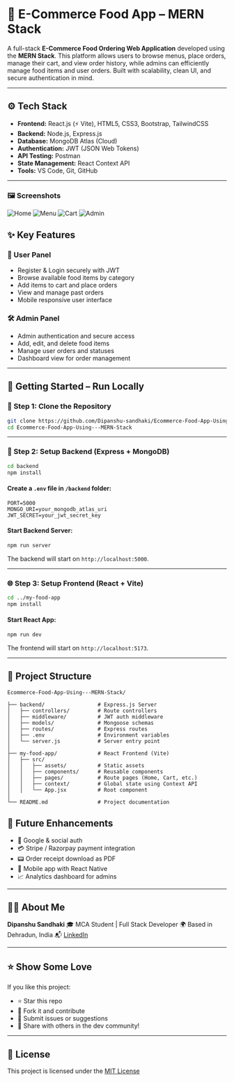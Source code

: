# 🍔 E-Commerce Food App – MERN Stack

A full-stack **E-Commerce Food Ordering Web Application** developed using the **MERN Stack**. This platform allows users to browse menus, place orders, manage their cart, and view order history, while admins can efficiently manage food items and user orders. Built with scalability, clean UI, and secure authentication in mind.

---

## ⚙️ Tech Stack

* **Frontend:** React.js (⚡ Vite), HTML5, CSS3, Bootstrap, TailwindCSS
* **Backend:** Node.js, Express.js
* **Database:** MongoDB Atlas (Cloud)
* **Authentication:** JWT (JSON Web Tokens)
* **API Testing:** Postman
* **State Management:** React Context API
* **Tools:** VS Code, Git, GitHub

---
### 🖼️ Screenshots

![Home](screenshots/home.png)
![Menu](screenshots/menu.png)
![Cart](screenshots/cart.png)
![Admin](screenshots/admin.png)

## ✨ Key Features

### 👤 User Panel

* Register & Login securely with JWT
* Browse available food items by category
* Add items to cart and place orders
* View and manage past orders
* Mobile responsive user interface

### 🛠️ Admin Panel

* Admin authentication and secure access
* Add, edit, and delete food items
* Manage user orders and statuses
* Dashboard view for order management

---

## 🚀 Getting Started – Run Locally

### 🔽 Step 1: Clone the Repository

```bash
git clone https://github.com/Dipanshu-sandhaki/Ecommerce-Food-App-Using---MERN-Stack.git
cd Ecommerce-Food-App-Using---MERN-Stack
```

---

### 🧱 Step 2: Setup Backend (Express + MongoDB)

```bash
cd backend
npm install
```

#### Create a `.env` file in `/backend` folder:

```env
PORT=5000
MONGO_URI=your_mongodb_atlas_uri
JWT_SECRET=your_jwt_secret_key
```

#### Start Backend Server:

```bash
npm run server
```

The backend will start on `http://localhost:5000`.

---

### 🌐 Step 3: Setup Frontend (React + Vite)

```bash
cd ../my-food-app
npm install
```

#### Start React App:

```bash
npm run dev
```

The frontend will start on `http://localhost:5173`.

---

## 📁 Project Structure

```
Ecommerce-Food-App-Using---MERN-Stack/
️
├── backend/                 # Express.js Server
│   ├── controllers/         # Route controllers
│   ├── middleware/          # JWT auth middleware
│   ├── models/              # Mongoose schemas
│   ├── routes/              # Express routes
│   ├── .env                 # Environment variables
│   └── server.js            # Server entry point
│
├── my-food-app/             # React Frontend (Vite)
│   ├── src/
│   │   ├── assets/          # Static assets
│   │   ├── components/      # Reusable components
│   │   ├── pages/           # Route pages (Home, Cart, etc.)
│   │   ├── context/         # Global state using Context API
│   │   └── App.jsx          # Root component
│
└── README.md                # Project documentation
```

## 🔧 Future Enhancements

* 🔐 Google & social auth
* 💳 Stripe / Razorpay payment integration
* 📟 Order receipt download as PDF
* 📲 Mobile app with React Native
* 📈 Analytics dashboard for admins

---

## 🙋‍♂️ About Me

**Dipanshu Sandhaki**
🎓 MCA Student | Full Stack Developer
🌍 Based in Dehradun, India
📬 [LinkedIn](https://www.linkedin.com/in/dipanshusandhaki)

---

## ⭐ Show Some Love

If you like this project:

* ⭐ Star this repo
* 🍝 Fork it and contribute
* 🐞 Submit issues or suggestions
* 📢 Share with others in the dev community!

---

## 📜 License

This project is licensed under the [MIT License](LICENSE)
